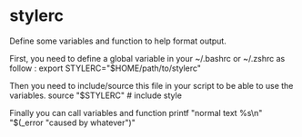 stylerc
============

Define some variables and function to help format output.

First, you need to define a global variable in your ~/.bashrc or ~/.zshrc as follow :
    export STYLERC="$HOME/path/to/stylerc"

Then you need to include/source this file in your script to be able to use the variables.
    source "$STYLERC" # include style

Finally you can call variables and function
    printf "normal text %s\n" "$(_error "caused by whatever")"